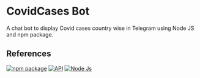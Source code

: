 # CovidCases Bot
A chat bot to display Covid cases country wise in Telegram using Node JS and npm package.
## References
[![npm package](https://img.shields.io/badge/npm_package-orange)](https://www.npmjs.com/package/telegram-bot-api)  [![API](https://img.shields.io/badge/API-green)](https://coronavirus-19-api.herokuapp.com/countries/)  [![Node Js](https://img.shields.io/badge/Node_JS-blue)](https://nodejs.org/en/)

